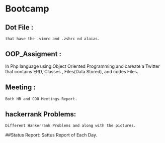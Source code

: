 # Bootcamp

## Dot File :
    that have the .vimrc and .zshrc nd alaias.

## OOP_Assigment :

In Php language using Object Oriented Programming and careate a Twitter that contains ERD, Classes , Files(Data Stored), and codes Files.

## Meeting :
		
	Both HR and COO Meetings Report.


## hackerrank Problems:
	
	Different Hankerrank Problems and along with the pictures.

##Status Report: 
    Sattus Report of Each Day.